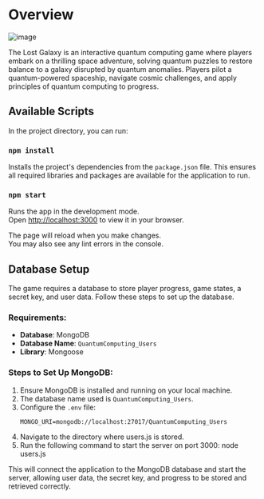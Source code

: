 # Overview
![image](https://github.com/user-attachments/assets/20f5cc98-1f75-4c47-a129-15898ea3ac60)


The Lost Galaxy is an interactive quantum computing game where players embark on a thrilling space adventure, solving quantum puzzles to restore balance to a galaxy disrupted by quantum anomalies. Players pilot a quantum-powered spaceship, navigate cosmic challenges, and apply principles of quantum computing to progress.

## Available Scripts

In the project directory, you can run:

### `npm install`

Installs the project's dependencies from the `package.json` file. This ensures all required libraries and packages are available for the application to run.

### `npm start`

Runs the app in the development mode.\
Open [http://localhost:3000](http://localhost:3000) to view it in your browser.

The page will reload when you make changes.\
You may also see any lint errors in the console.

## Database Setup

The game requires a database to store player progress, game states, a secret key, and user data. Follow these steps to set up the database.

### Requirements:
- **Database**: MongoDB  
- **Database Name**: `QuantumComputing_Users`  
- **Library**: Mongoose  

### Steps to Set Up MongoDB:
1. Ensure MongoDB is installed and running on your local machine.  
2. The database name used is `QuantumComputing_Users`.  
3. Configure the `.env` file:  
   ```env
   MONGO_URI=mongodb://localhost:27017/QuantumComputing_Users 

4. Navigate to the directory where users.js is stored.
5. Run the following command to start the server on port 3000:
   node users.js

This will connect the application to the MongoDB database and start the server, allowing user data, the secret key, and progress to be stored and retrieved correctly.
